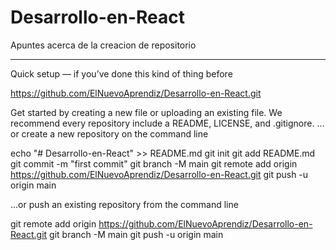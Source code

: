 # Desarrollo-en-React
Apuntes acerca de la creacion de repositorio
********************************************

Quick setup — if you’ve done this kind of thing before

https://github.com/ElNuevoAprendiz/Desarrollo-en-React.git

Get started by creating a new file or uploading an existing file. We recommend every repository include a README, LICENSE, and .gitignore.
…or create a new repository on the command line

echo "# Desarrollo-en-React" >> README.md
git init
git add README.md
git commit -m "first commit"
git branch -M main
git remote add origin https://github.com/ElNuevoAprendiz/Desarrollo-en-React.git
git push -u origin main

…or push an existing repository from the command line

git remote add origin https://github.com/ElNuevoAprendiz/Desarrollo-en-React.git
git branch -M main
git push -u origin main
